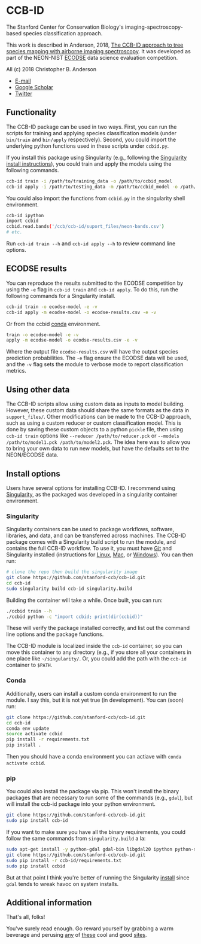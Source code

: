 # CCB-ID

The Stanford Center for Conservation Biology's imaging-spectroscopy-based species classification approach.

This work is described in Anderson, 2018, [The CCB-ID approach to tree species mapping with airborne imaging spectroscopy](https://ccb.stanford.edu). It was developed as part of the NEON-NIST [ECODSE](http://www.ecodse.org/) data science evaluation competition.

All (c) 2018 Christopher B. Anderson
- [E-mail](mailto:cbanders@stanford.edu)
- [Google Scholar](https://scholar.google.com/citations?user=LoGxS40AAAAJ&hl=en)
- [Twitter](https://twitter.com/hypersketch)
 
## Functionality

The CCB-ID package can be used in two ways. First, you can run the scripts for training and applying species classification models (under `bin/train` and `bin/apply` respectively). Second, you could import the underlying python functions used in these scripts under `ccbid.py`.

If you install this package using Singularity (e.g., following the [Singularity install instructions](#singularity)), you could train and apply the models using the following commands.

```sh
ccb-id train -i /path/to/training_data -o /path/to/ccbid_model
ccb-id apply -i /path/to/testing_data -m /path/to/ccbid_model -o /path/to/predictions
```

You could also import the functions from `ccbid.py` in the singularity shell environment.

```sh
ccb-id ipython
import ccbid
ccbid.read.bands('/ccb/ccb-id/suport_files/neon-bands.csv')
# etc.
```

Run `ccb-id train --h` and `ccb-id apply --h` to review command line options.

## ECODSE results

You can reproduce the results submitted to the ECODSE competition by using the `-e` flag in `ccb-id train` and `ccb-id apply`. To do this, run the following commands for a Singularity install.

```sh
ccb-id train -o ecodse-model -e -v
ccb-id apply -m ecodse-model -o ecodse-results.csv -e -v
```

Or from the ccbid [conda](#conda) environment.

```sh
train -o ecodse-model -e -v
apply -m ecodse-model -o ecodse-results.csv -e -v
```

Where the output file `ecodse-results.csv` will have the output species prediction probabilities. The `-e` flag ensure the ECODSE data will be used, and the `-v` flag sets the module to verbose mode to report classification metrics.

## Using other data

The CCB-ID scripts allow using custom data as inputs to model building. However, these custom data should share the same formats as the data in `support_files/`. Other modifications can be made to the CCB-ID approach, such as using a custom reducer or custom classification model. This is done by saving these custom objects to a python `pickle` file, then using `ccb-id train` options like `--reducer /path/to/reducer.pck` or `--models /path/to/model1.pck /path/to/model2.pck`. The idea here was to allow you to bring your own data to run new models, but have the defaults set to the NEON/ECODSE data.
 
## Install options

Users have several options for installing CCB-ID. I recommend using [Singularity](http://singularity.lbl.gov/), as the packaged was developed in a singularity container environment.

### Singularity

Singularity containers can be used to package workflows, software, libraries, and data, and can be transferred across machines. The CCB-ID package comes with a Singularity build script to run the module, and contains the full CCB-ID workflow. To use it, you must have [Git](https://git-scm.com/book/en/v2/Getting-Started-Installing-Git) and Singularity installed (instructions for [Linux](http://singularity.lbl.gov/install-linux), [Mac](http://singularity.lbl.gov/install-mac), or [Windows](http://singularity.lbl.gov/install-windows)). You can then run:

```sh
# clone the repo then build the singularity image
git clone https://github.com/stanford-ccb/ccb-id.git
cd ccb-id
sudo singularity build ccb-id singularity.build
```

Building the container will take a while. Once built, you can run:
```sh
./ccbid train --h
./ccbid python -c "import ccbid; print(dir(ccbid))"
```

These will verify the package installed correctly, and list out the command line options and the package functions.

The CCB-ID module is localized inside the `ccb-id` container, so you can move this container to any directory (e.g., if you store all your containers in one place like `~/singularity/`. Or, you could add the path with the `ccb-id` container to `$PATH`. 

### Conda

Additionally, users can install a custom conda environment to run the module. I say this, but it is not yet true (in development). You can (soon) run:

```sh
git clone https://github.com/stanford-ccb/ccb-id.git
cd ccb-id
conda env update
source activate ccbid
pip install -r requirements.txt
pip install .
```

Then you should have a conda environment you can actiave with `conda activate ccbid`.

### pip

You could also install the package via pip. This won't install the binary packages that are necessary to run some of the commands (e.g., `gdal`), but will install the ccb-id package into your python environment.

```sh
git clone https://github.com/stanford-ccb/ccb-id.git
sudo pip install ccb-id
```

If you want to make sure you have all the binary requirements, you could follow the same commands from `singularity.build` a la:

```sh
sudo apt-get install -y python-gdal gdal-bin libgdal20 ipython python-setuptools python-dev python-pip python-tk build-essential libfontconfig1 mesa-common-dev python-numpy python-scipy python-pandas python-geopandas python-qt4 python-sip python-pyside gcc gfortran qt5.1 git vim
git clone https://github.com/stanford-ccb/ccb-id.git
sudo pip install -r ccb-id/requirements.txt
sudo pip install ccbid
```

But at that point I think you're better of running the Singularity [install](#singularity) since `gdal` tends to wreak havoc on system installs.

## Additional information

That's all, folks!

You've surely read enough. Go reward yourself by grabbing a warm beverage and perusing [any](http://70sscifiart.tumblr.com/) of [these](https://wearethemutants.com/) cool and good  [sites](http://www.iamag.co/features/the-art-of-moebius/).